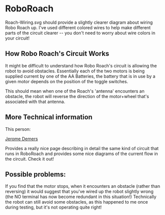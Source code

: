 # RoboRoach

Roach-Wiring.svg should provide a slightly clearer diagram about wiring Robo Roach up. I've used different colored wires to help make different parts of the circuit clearer -- you don't need to worry about wire colors in your circuit!

## How Robo Roach's Circuit Works

It might be difficult to understand how Robo Roach's circuit is allowing the robot to avoid obstacles. Essentially each of the two motors is being supplied current by one of the AA Batteries, the battery that is in use by a given motor depends on the position of the toggle switches.

This should mean when one of the Roach's 'antenna' encounters an obstacle, the robot will reverse the direction of the motor+wheel that's associated with that antenna.

## More Technical information
This person:

[Jerome Demers](http://www.instructables.com/id/How-to-Build-a-Robot---The-BeetleBot/#step16)

Provides a really nice page describing in detail the same kind of circuit that runs in RoboRoach and provides some nice diagrams of the current flow in the circuit. Check it out!

## Possible problems:

If you find that the motor stops, when it encounters an obstacle (rather than reversing) it would suggest that you've wired up the robot slightly wrong (the NO terminal has now become redundant in this situation!) Technically the robot can still avoid some obstacles, as this happened to me once during testing, but it's not operating quite right!
